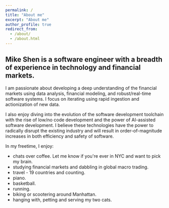 ```yaml
---
permalink: /
title: "About me"
excerpt: "About me"
author_profile: true
redirect_from:
  - /about/
  - /about.html
---
```


Mike Shen is a software engineer with a breadth of experience in technology and financial markets.
---
I am passionate about developing a deep understanding of the financial markets using data analysis, financial modeling, and robust/real-time software systems. I focus on iterating using rapid ingestion and actionization of new data.

I also enjoy diving into the evolution of the software development toolchain with the rise of low/no code development and the power of AI-assisted software development. I believe these technologies have the power to radically disrupt the existing industry and will result in order-of-magnitude increases in both efficiency and safety of software.

In my freetime, I enjoy:
- chats over coffee. Let me know if you're ever in NYC and want to pick my brain.
- studying financial markets and dabbling in global macro trading.
- travel - 19 countries and counting.
- piano.
- basketball.
- running.
- biking or scootering around Manhattan.
- hanging with, petting and serving my two cats.
